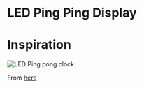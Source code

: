 # LED Ping Ping Display

# Inspiration

![LED Ping pong clock](https://cdn.thingiverse.com/assets/7f/b7/18/cf/33/featured_preview_ppbclocksmall.jpg)

From [here](https://www.thingiverse.com/thing:4091854)
